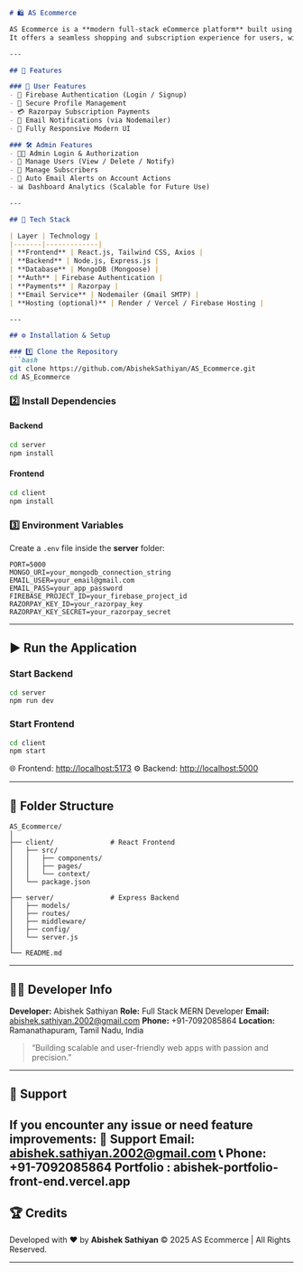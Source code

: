

````markdown
# 🛍️ AS Ecommerce

AS Ecommerce is a **modern full-stack eCommerce platform** built using the **MERN stack (MongoDB, Express.js, React, Node.js)**.  
It offers a seamless shopping and subscription experience for users, with an intuitive admin panel for efficient user and subscriber management.

---

## 🚀 Features

### 👤 User Features
- 🔐 Firebase Authentication (Login / Signup)
- 🧾 Secure Profile Management
- 💳 Razorpay Subscription Payments
- 📧 Email Notifications (via Nodemailer)
- 📱 Fully Responsive Modern UI

### 🛠️ Admin Features
- 👨‍💼 Admin Login & Authorization
- 🧍 Manage Users (View / Delete / Notify)
- 💼 Manage Subscribers
- 🔔 Auto Email Alerts on Account Actions
- 📊 Dashboard Analytics (Scalable for Future Use)

---

## 🧩 Tech Stack

| Layer | Technology |
|-------|-------------|
| **Frontend** | React.js, Tailwind CSS, Axios |
| **Backend** | Node.js, Express.js |
| **Database** | MongoDB (Mongoose) |
| **Auth** | Firebase Authentication |
| **Payments** | Razorpay |
| **Email Service** | Nodemailer (Gmail SMTP) |
| **Hosting (optional)** | Render / Vercel / Firebase Hosting |

---

## ⚙️ Installation & Setup

### 1️⃣ Clone the Repository
```bash
git clone https://github.com/AbishekSathiyan/AS_Ecommerce.git
cd AS_Ecommerce
````

### 2️⃣ Install Dependencies

#### Backend

```bash
cd server
npm install
```

#### Frontend

```bash
cd client
npm install
```

### 3️⃣ Environment Variables

Create a `.env` file inside the **server** folder:

```env
PORT=5000
MONGO_URI=your_mongodb_connection_string
EMAIL_USER=your_email@gmail.com
EMAIL_PASS=your_app_password
FIREBASE_PROJECT_ID=your_firebase_project_id
RAZORPAY_KEY_ID=your_razorpay_key
RAZORPAY_KEY_SECRET=your_razorpay_secret
```

---

## ▶️ Run the Application

### Start Backend

```bash
cd server
npm run dev
```

### Start Frontend

```bash
cd client
npm start
```

🌐 Frontend: [http://localhost:5173](http://localhost:5173)
⚙️ Backend: [http://localhost:5000](http://localhost:5000)

---

## 📂 Folder Structure

```
AS_Ecommerce/
│
├── client/              # React Frontend
│   ├── src/
│   │   ├── components/
│   │   ├── pages/
│   │   └── context/
│   └── package.json
│
├── server/              # Express Backend
│   ├── models/
│   ├── routes/
│   ├── middleware/
│   ├── config/
│   └── server.js
│
└── README.md
```

---

## 👨‍💻 Developer Info

**Developer:** Abishek Sathiyan
**Role:** Full Stack MERN Developer
**Email:** abishek.sathiyan.2002@gmail.com
**Phone:** +91-7092085864
**Location:** Ramanathapuram, Tamil Nadu, India

> “Building scalable and user-friendly web apps with passion and precision.”

---

## 📧 Support

If you encounter any issue or need feature improvements:
📩 **Support Email:** abishek.sathiyan.2002@gmail.com
📞 **Phone:** +91-7092085864
Portfolio : abishek-portfolio-front-end.vercel.app
---

## 🏆 Credits

Developed with ❤️ by **Abishek Sathiyan**
© 2025 AS Ecommerce | All Rights Reserved.

---

```



